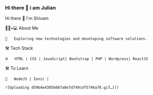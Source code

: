### Hi there 👋 i am Julian 

Hi there 👋
I'm Shivam

👨🏻•💻 About Me

    🤔   Exploring new technologies and developing software solutions.

🛠 Tech Stack

 
    🌐   HTML | CSS | JavaScript| Bootstrap | PHP | Wordpress| ReactJS

🛠 To Learn

    🔧   NodeJS | Ionic |  
    
    ![Uploading d59b4e4305b607a8e7d749cdf5746a78.gif…]()

